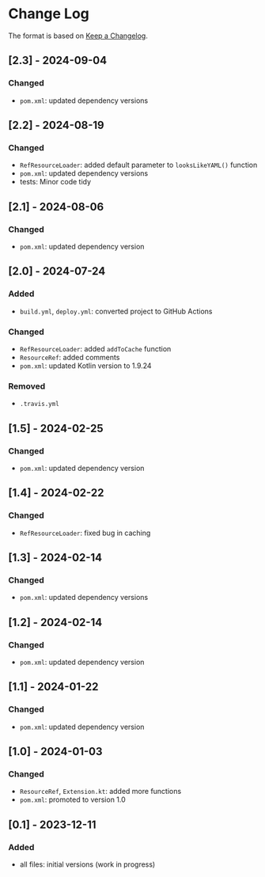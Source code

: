 # Change Log

The format is based on [Keep a Changelog](http://keepachangelog.com/).

## [2.3] - 2024-09-04
### Changed
- `pom.xml`: updated dependency versions

## [2.2] - 2024-08-19
### Changed
- `RefResourceLoader`: added default parameter to `looksLikeYAML()` function
- `pom.xml`: updated dependency versions
- tests: Minor code tidy

## [2.1] - 2024-08-06
### Changed
- `pom.xml`: updated dependency version

## [2.0] - 2024-07-24
### Added
- `build.yml`, `deploy.yml`: converted project to GitHub Actions
### Changed
- `RefResourceLoader`: added `addToCache` function
- `ResourceRef`: added comments
- `pom.xml`: updated Kotlin version to 1.9.24
### Removed
- `.travis.yml`

## [1.5] - 2024-02-25
### Changed
- `pom.xml`: updated dependency version

## [1.4] - 2024-02-22
### Changed
- `RefResourceLoader`: fixed bug in caching

## [1.3] - 2024-02-14
### Changed
- `pom.xml`: updated dependency versions

## [1.2] - 2024-02-14
### Changed
- `pom.xml`: updated dependency version

## [1.1] - 2024-01-22
### Changed
- `pom.xml`: updated dependency version

## [1.0] - 2024-01-03
### Changed
- `ResourceRef`, `Extension.kt`: added more functions
- `pom.xml`: promoted to version 1.0

## [0.1] - 2023-12-11
### Added
- all files: initial versions (work in progress)
